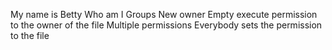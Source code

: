 My name is Betty
Who am I
Groups
New owner
Empty
execute permission to the owner of the file
 Multiple permissions
Everybody
sets the permission to the file
